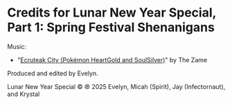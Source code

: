 # Credits for Lunar New Year Special, Part 1: Spring Festival Shenanigans

Music:

- "[Ecruteak City (Pokémon HeartGold and SoulSilver)](https://www.youtube.com/watch?v=thqRkKkgAVM)" by The Zame


Produced and edited by Evelyn.

Lunar New Year Special © ℗ 2025 Evelyn, Micah (Spirit), Jay (Infectornaut), and Krystal

